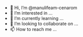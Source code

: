 - 👋 Hi, I’m @manulifeam-cenarom
- 👀 I’m interested in ...
- 🌱 I’m currently learning ...
- 💞️ I’m looking to collaborate on ...
- 📫 How to reach me ...

<!---
manulifeam-cenarom/manulifeam-cenarom is a ✨ special ✨ repository because its `README.md` (this file) appears on your GitHub profile.
You can click the Preview link to take a look at your changes.
--->
